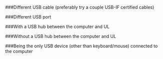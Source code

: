 ###Different USB cable (preferably try a couple USB-IF certified cables)

###Different USB port

###With a USB hub between the computer and UL

###Without a USB hub between the computer and UL

###Being the only USB device (other than keyboard/mouse) connected to the computer
